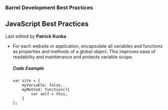### Barrel Development Best Practices

JavaScript Best Practices
-------------------------

Last edited by **Patrick Kunka**


*	For each website or application, encapsulate all variables and functions as properties and methods of a global object. This improves ease of readability and maintenance and protects variable scope.

	##### Code Example
	
		var site = {
			myVariable: false,
			myMethod: function(){
				var self = this;
			}
		};
